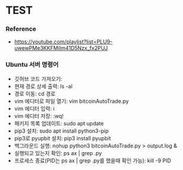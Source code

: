 # TEST

### Reference
* https://youtube.com/playlist?list=PLU9-uwewPMe3KKFMiIm41D5Nzx_fx2PUJ

### Ubuntu 서버 명령어
* 깃허브 코드 가져오기: 
* 현재 경로 상세 출력: ls -al
* 경로 이동: cd 경로
* vim 에디터로 파일 열기: vim bitcoinAutoTrade.py
* vim 에디터 입력: i
* vim 에디터 저장: :wq!
* 패키지 목록 업데이트: sudo apt update
* pip3 설치: sudo apt install python3-pip
* pip3로 pyupbit 설치: pip3 install pyupbit
* 백그라운드 실행: nohup python3 bitcoinAutoTrade.py > output.log &
* 실행되고 있는지 확인: ps ax | grep .py
* 프로세스 종료(PID는 ps ax | grep .py를 했을때 확인 가능): kill -9 PID
